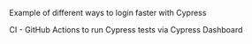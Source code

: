 Example of different ways to login faster with Cypress

CI - GitHub Actions to run Cypress tests via Cypress Dashboard
